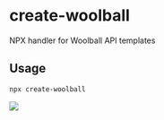 # create-woolball
NPX handler for Woolball API templates

## Usage
```bash
npx create-woolball
```

![](assets/demo.gif)

